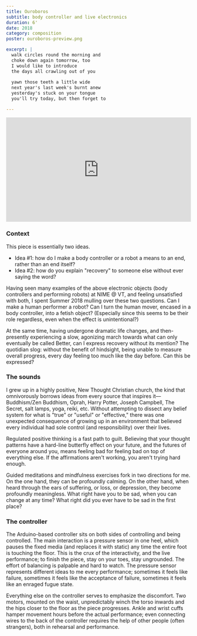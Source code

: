 ```yaml
---
title: Ouroboros
subtitle: body controller and live electronics
duration: 6'
date: 2018
category: composition
poster: ouroboros-preview.png

excerpt: |
  walk circles round the morning and
  choke down again tomorrow, too
  I would like to introduce
  the days all crawling out of you
  
  yawn those teeth a little wide
  next year's last week's burnt anew
  yesterday's stuck on your tongue
  you'll try today, but then forget to

---
```


<div style="padding:56.25% 0 0 0;position:relative;"><iframe src="https://player.vimeo.com/video/360187602?byline=0&portrait=0" style="position:absolute;top:0;left:0;width:100%;height:100%;" frameborder="0" allow="autoplay; fullscreen" allowfullscreen></iframe></div><script src="https://player.vimeo.com/api/player.js"></script>

### Context

This piece is essentially two ideas.

* Idea #1: how do I make a body controller or a robot a means to an end, rather than an end itself?
* Idea #2: how do you explain "recovery" to someone else without ever saying the word?

Having seen many examples of the above electronic objects (body controllers and performing robots) at NIME @ VT, and feeling unsatisfied with both, I spent Summer 2018 mulling over these two questions. Can I make a human performer a robot? Can I turn the human mover, encased in a body controller, into a fetish object? (Especially since this seems to be their role regardless, even when the effect is unintentional?)

At the same time, having undergone dramatic life changes, and then-presently experiencing a slow, agonizing march towards what can only eventually be called Better, can I express recovery without its mention? The quotidian slog: without the benefit of hindsight, being unable to measure overall progress, every day feeling too much like the day before. Can this be expressed?

### The sounds

I grew up in a highly positive, New Thought Christian church, the kind that omnivorously borrows ideas from every source that inspires it––Buddhism/Zen Buddhism, Oprah, Harry Potter, Joseph Campbell, The Secret, salt lamps, yoga, reiki, etc. Without attempting to dissect any belief system for what is "true" or "useful" or "effective," there was one unexpected consequence of growing up in an environment that believed every individual had sole control (and responsibility) over their lives.

Regulated positive thinking is a fast path to guilt. Believing that your thought patterns have a hard-line butterfly effect on your future, and the futures of everyone around you, means feeling bad for feeling bad on top of everything else. If the affirmations aren't working, you aren't trying hard enough.

Guided meditations and mindfulness exercises fork in two directions for me. On the one hand, they can be profoundly calming. On the other hand, when heard through the ears of suffering, or loss, or depression, they become profoundly meaningless. What right have you to be sad, when you can change at any time? What right did you ever have to be sad in the first place?

### The controller

The Arduino-based controller sits on both sides of controlling and being controlled. The main interaction is a pressure sensor in one heel, which pauses the fixed media (and replaces it with static) any time the entire foot is touching the floor. This is the crux of the interactivity, and the live performance; to finish the piece, stay on your toes, stay ungrounded. The effort of balancing is palpable and hard to watch. The pressure sensor represents different ideas to me every performance; sometimes it feels like failure, sometimes it feels like the acceptance of failure, sometimes it feels like an enraged fugue state.

Everything else on the controller serves to emphasize the discomfort. Two motors, mounted on the waist, unpredictably winch the torso inwards and the hips closer to the floor as the piece progresses. Ankle and wrist cuffs hamper movement hours before the actual performance; even connecting wires to the back of the controller requires the help of other people (often strangers), both in rehearsal and performance.
